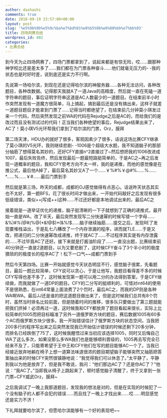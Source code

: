 ```yaml
---
author: dashashi
comments: true
date: 2010-09-19 23:57:00+00:00
layout: post
slug: '%e5%9b%9b%e5%9c%ba%e7%bd%91%e8%b5%9b%e6%80%bb%e7%bb%93'
title: 四场网赛总结
wordpress_id: 402
categories:
- 比赛总结
---
```


到今天为止四场网赛了，四场门票都拿到了，说起来都是有惊无险，哎……跟那种神学校比还是差太多了……我们都在为门票各种奋斗……他们就毫无压力的- -我的状态也是时好时差，说到底还是实力不行啊。

先说第一场哈尔滨，到现在还是记得哈尔滨的神服务器……各种无法访问，各种改题目，各种改数据。记得那天我就A了一道Java的高精度，然后就一直在死磕一道字符串的题目，事后证明字符串这道是AC人数最少的一道题目。在结束前半小时作突然发现有一道魔方很简单，马上搞起，搞到最后还是没有搞出来，这样子就差一道题目题目才能拿到门票了……记得当时都绝望了，在结束前几分钟莫小琪发过来一个代码，然后突然发现之前WA的代码在Rejudge之后是AC的，而给我们的是改过而且没有测试过的代码！正当我们各种绝望的事后，Rejudge结果出来了，AC了！莫小琪V5光环帮我们拿到了哈尔滨的门票，Orz，膜拜

第二场天津，HDU办的就好了很多，客观因素少了很多，话说这场比赛CFY继承了莫小琪的V5光环，我则继续悲剧- -1006是个超级大水题，我不知道脑子的那部分抽筋了想得莫名其妙的，还好CFY直接n^2直接过了~然后想把我的1006改进成1007，最后失败告终，然后发现最后一题最短路挺简单的，于是AC之~再之后发现一道概率的题目，我和CFY思考方向不太一样，我的是递推，而他的感觉像是在推公式，最后他A掉了，最后莫名其妙又A了一个……￥%#%￥@#%……%……*……%……￥#……最后门票到手

然后就是第三场，昨天的成都，成都的OJ感觉做得有点恶心。话说昨天状态其实也不太好，第一题BFS，花了很长时间才做出来，一开始代码敲好之后发现有很多低级错误，类似++j写成++i这种……不过还好都是本地调试出来的，最后AC之

接着就是一道举证优化的递推，脑子挺清晰的一下子就想到了正确的递推式，最开始一直是WA，改了半天，最后突然发现写二分快速幂的时候写错一个字母……&%)#*%(@#(*%@(*&!@$)*(&%!$……脑子继续抽筋……提交之后，发现RE了发现要堆栈溢出，于是乱七八糟改了一个内存泄漏的程序，进而就TLE……于是又改，把递归的二分快速幂改成递推，终于就AC了……不过程序其实是有内存泄露的……不过毕竟AC了还好。接下来就是打酱油阶段了……一直没出题，比赛结束前40分钟还一直是2道题目，以为又要悲剧了，这时候CFY奋斗了3个半小时的极度猥琐的的极度长的程序AC了！松下一口气~~成都门票到手

然后今天第四场。比赛一开始就感觉今天状态明显不行，感觉脑子很累，先看题目，最后一题比较简单，CFY说可以贪心，于是让他写，我题目看得差不多的时候CFY写得也差不多了，这时候发现第一题可以用二分的办法得到答案，于是CFY继续做，而我就做了一道DP的题目。CFY的二分写的挺顺利的，可惜对int64的使用不是很熟悉，在int64常量上面浪费了2个罚时，最后AC之，而我的DP则是各种WA啊WA，最后JJ还是谁的把这道题目做出来了，但是这时候我们总共有8个罚时，虽然当时排名比较前面，但是随着时间的推移，很多队只要做出了第三题就能把我们挤掉！必须再过一道，这时候我和CFY都放弃了题目看起来很长，实际上比较简单的1005而把目标瞄准了另外一道俄罗斯方块的题目，赛后数据1005有60多个AC而俄罗斯方块少很多。我一开始错误估计了俄罗斯方块的状态空间，当我把200多行的程序写出来之后突然发现我已开始估计错误的时候还剩下20多分钟，而排名已经跌倒了75了，这时候我醒悟过来当初应该选择1005，同时又后悔自己WA了这么多次，如果没那么多WA我们也是能够顺利晋级的，1005再去写完全已经来不及了，只能寄希望于王中王和CFY他们在写的题目能够AC一个了。当我已经接近放弃地躺在椅子上想一道算法味道很浓的题目期望脑子能够突然又抽筋把答案抽出来的时候CFY突然很镇静地说：“我觉得我们可以休息了。”太平静了，平静到我以为他是放弃了，但是我不敢说，我问：“他们那边AC了？还是你AC了？”他说：“我AC了。”当即我从椅子上跳起来了，顿时感觉脑子清醒了，终于又拿到一张门票~CFY威武Orz，膜拜~

之后我调试了一晚上我那道题目，发现我的想法是对的，但是在实现的时候犯了一个没有脑子的人都不会犯的错误……而且找了一晚上才找出来……哎……明显感觉还是实力不济！

下礼拜就要哈尔滨了，但愿哈尔滨能够有一个好的表现吧~~  







